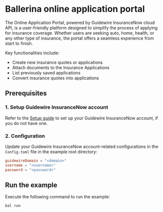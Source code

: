 # Ballerina online application portal

The Online Application Portal, powered by Guidewire InsuranceNow cloud API, is a user-friendly platform designed to simplify the process of applying for insurance coverage. Whether users are seeking auto, home, health, or any other type of insurance, the portal offers a seamless experience from start to finish.

Key functionalities include:

- Create new insurance quotes or applications
- Attach documents to the Insurance Applications
- List previously saved applications
- Convert insurance quotes into applications

## Prerequisites

### 1. Setup Guidewire InsuranceNow account

Refer to the [Setup guide](https://central.ballerina.io/ballerinax/guidewire.insnow/latest#setup-guide) to set up your Guidewire InsuranceNow account, if you do not have one.

### 2. Configuration

Update your Guidewire InsuranceNow account-related configurations in the `Config.toml` file in the example root directory:

```toml
guidewireDomain = "<domain>"
username = "<username>"
password = "<password>"
```

## Run the example

Execute the following command to run the example:

```ballerina
bal run
```
